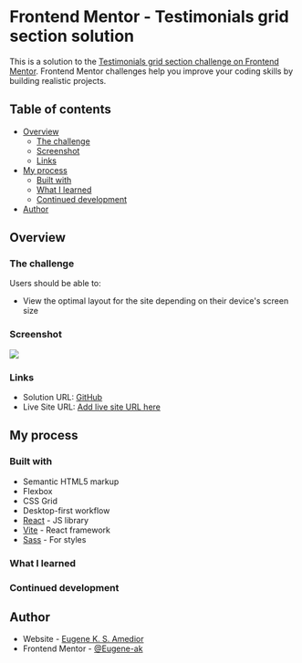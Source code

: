 # Frontend Mentor - Testimonials grid section solution

This is a solution to the [Testimonials grid section challenge on Frontend Mentor](https://www.frontendmentor.io/challenges/testimonials-grid-section-Nnw6J7Un7). Frontend Mentor challenges help you improve your coding skills by building realistic projects. 

## Table of contents

- [Overview](#overview)
  - [The challenge](#the-challenge)
  - [Screenshot](#screenshot)
  - [Links](#links)
- [My process](#my-process)
  - [Built with](#built-with)
  - [What I learned](#what-i-learned)
  - [Continued development](#continued-development)
- [Author](#author)

## Overview

### The challenge

Users should be able to:

- View the optimal layout for the site depending on their device's screen size

### Screenshot

![](./screenshot.jpg)

### Links

- Solution URL: [GitHub](https://github.com/Eugene-ak/testimonials-grid-section.git)
- Live Site URL: [Add live site URL here](https://your-live-site-url.com)

## My process

### Built with

- Semantic HTML5 markup
- Flexbox
- CSS Grid
- Desktop-first workflow
- [React](https://reactjs.org/) - JS library
- [Vite](https://vitejs.dev/guide/) - React framework
- [Sass](https://sass-lang.com/) - For styles

### What I learned



### Continued development



## Author

- Website - [Eugene K. S. Amedior](https://portfolio-website-27ll.onrender.com/)
- Frontend Mentor - [@Eugene-ak](https://www.frontendmentor.io/profile/Eugene-ak)
